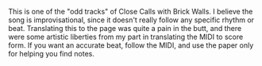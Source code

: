 This is one of the "odd tracks" of Close Calls with Brick Walls. I believe the song is improvisational, since it doesn't really follow any specific rhythm or beat. Translating this to the page was quite a pain in the butt, and there were some artistic liberties from my part in translating the MIDI to score form. If you want an accurate beat, follow the MIDI, and use the paper only for helping you find notes.
